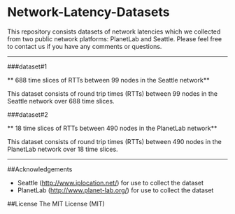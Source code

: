# Network-Latency-Datasets

This repository consists datasets of network latencies which we collected from two public network platforms: PlanetLab and Seattle. Please feel free to contact us if you have any comments or questions.

---

###dataset#1

** 688 time slices of RTTs between 99 nodes in the Seattle network**

This dataset consists of round trip times (RTTs) between 99 nodes in the Seattle network over 688 time slices. 


###dataset#2

** 18 time slices of RTTs between 490 nodes in the PlanetLab network**

This dataset consists of round trip times (RTTs) between 490 nodes in the PlanetLab network over 18 time slices.

---

##Acknowledgements
- Seattle (http://www.iplocation.net/) for use to collect the dataset
- PlanetLab (http://www.planet-lab.org/) for use to collect the dataset

##License
The MIT License (MIT)

